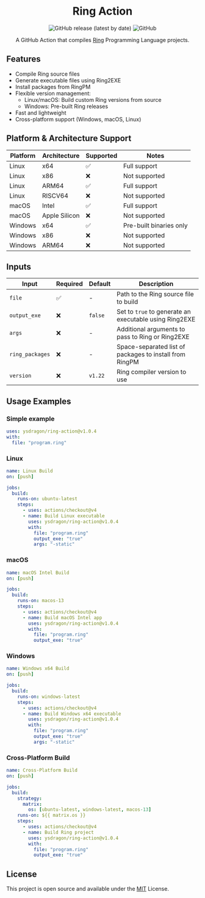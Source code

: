 <div align="center">

# Ring Action

![GitHub release (latest by date)](https://img.shields.io/github/v/release/ysdragon/ring-action)
![GitHub](https://img.shields.io/github/license/ysdragon/ring-action)

A GitHub Action that compiles [Ring](https://ring-lang.net/) Programming Language projects.
</div>

## Features

- Compile Ring source files
- Generate executable files using Ring2EXE
- Install packages from RingPM
- Flexible version management:
  - Linux/macOS: Build custom Ring versions from source
  - Windows: Pre-built Ring releases
- Fast and lightweight
- Cross-platform support (Windows, macOS, Linux)

## Platform & Architecture Support

| Platform | Architecture | Supported | Notes |
|----------|--------------|-----------|--------|
| Linux | x64 | ✅ | Full support |
| Linux | x86 | ❌ | Not supported |
| Linux | ARM64 | ✅ | Full support |
| Linux | RISCV64 | ❌ | Not supported |
| macOS | Intel | ✅ | Full support |
| macOS | Apple Silicon | ❌ | Not supported |
| Windows | x64 | ✅ | Pre-built binaries only |
| Windows | x86 | ❌ | Not supported |
| Windows | ARM64 | ❌ | Not supported |

## Inputs

| Input | Required | Default | Description |
|-------|----------|---------|-------------|
| `file` | ✅ | - | Path to the Ring source file to build |
| `output_exe` | ❌ | `false` | Set to `true` to generate an executable using Ring2EXE |
| `args` | ❌ | - | Additional arguments to pass to Ring or Ring2EXE |
| `ring_packages` | ❌ | - | Space-separated list of packages to install from RingPM |
| `version` | ❌ | `v1.22` | Ring compiler version to use |

## Usage Examples

### Simple example 

```yaml
uses: ysdragon/ring-action@v1.0.4
with:
  file: "program.ring"
```

### Linux

```yaml
name: Linux Build
on: [push]

jobs:
  build:
    runs-on: ubuntu-latest
    steps:
      - uses: actions/checkout@v4
      - name: Build Linux executable
        uses: ysdragon/ring-action@v1.0.4
        with:
          file: "program.ring"
          output_exe: "true"
          args: "-static"
```

### macOS

```yaml
name: macOS Intel Build
on: [push]

jobs:
  build:
    runs-on: macos-13
    steps:
      - uses: actions/checkout@v4
      - name: Build macOS Intel app
        uses: ysdragon/ring-action@v1.0.4
        with:
          file: "program.ring"
          output_exe: "true"
```

### Windows

```yaml
name: Windows x64 Build
on: [push]

jobs:
  build:
    runs-on: windows-latest
    steps:
      - uses: actions/checkout@v4
      - name: Build Windows x64 executable
        uses: ysdragon/ring-action@v1.0.4
        with:
          file: "program.ring"
          output_exe: "true"
          args: "-static"
```

### Cross-Platform Build

```yaml
name: Cross-Platform Build
on: [push]

jobs:
  build:
    strategy:
      matrix:
        os: [ubuntu-latest, windows-latest, macos-13]
    runs-on: ${{ matrix.os }}
    steps:
      - uses: actions/checkout@v4
      - name: Build Ring project
        uses: ysdragon/ring-action@v1.0.4
        with:
          file: "program.ring"
          output_exe: "true"
```

## License
This project is open source and available under the [MIT](https://github.com/ysdragon/ring-action/blob/main/LICENSE) License.